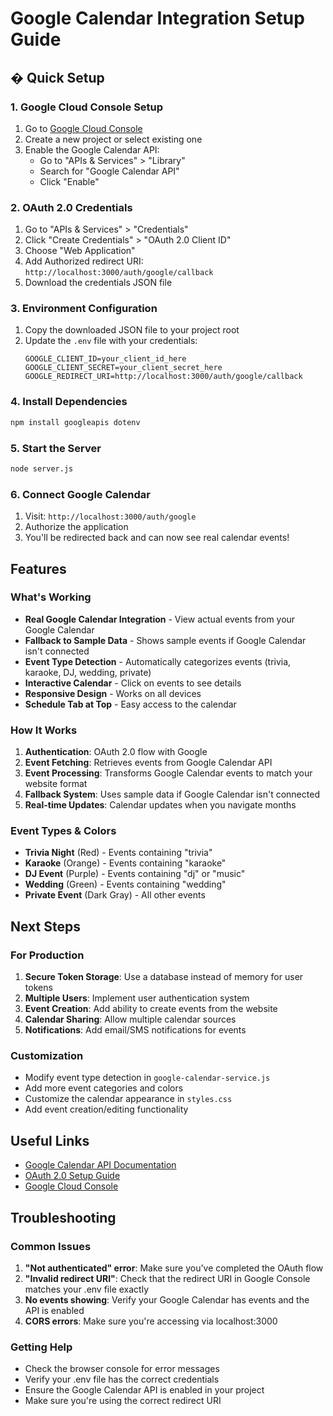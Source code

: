 ﻿# Google Calendar Integration Setup Guide

## � Quick Setup

### 1. Google Cloud Console Setup
1. Go to [Google Cloud Console](https://console.cloud.google.com/)
2. Create a new project or select existing one
3. Enable the Google Calendar API:
   - Go to "APIs & Services" > "Library"
   - Search for "Google Calendar API"
   - Click "Enable"

### 2. OAuth 2.0 Credentials
1. Go to "APIs & Services" > "Credentials"
2. Click "Create Credentials" > "OAuth 2.0 Client ID"
3. Choose "Web Application"
4. Add Authorized redirect URI: `http://localhost:3000/auth/google/callback`
5. Download the credentials JSON file

### 3. Environment Configuration
1. Copy the downloaded JSON file to your project root
2. Update the `.env` file with your credentials:
   ```
   GOOGLE_CLIENT_ID=your_client_id_here
   GOOGLE_CLIENT_SECRET=your_client_secret_here
   GOOGLE_REDIRECT_URI=http://localhost:3000/auth/google/callback
   ```

### 4. Install Dependencies
```bash
npm install googleapis dotenv
```

### 5. Start the Server
```bash
node server.js
```

### 6. Connect Google Calendar
1. Visit: `http://localhost:3000/auth/google`
2. Authorize the application
3. You'll be redirected back and can now see real calendar events!

##  Features

###  What's Working
- **Real Google Calendar Integration** - View actual events from your Google Calendar
- **Fallback to Sample Data** - Shows sample events if Google Calendar isn't connected
- **Event Type Detection** - Automatically categorizes events (trivia, karaoke, DJ, wedding, private)
- **Interactive Calendar** - Click on events to see details
- **Responsive Design** - Works on all devices
- **Schedule Tab at Top** - Easy access to the calendar

###  How It Works
1. **Authentication**: OAuth 2.0 flow with Google
2. **Event Fetching**: Retrieves events from Google Calendar API
3. **Event Processing**: Transforms Google Calendar events to match your website format
4. **Fallback System**: Uses sample data if Google Calendar isn't connected
5. **Real-time Updates**: Calendar updates when you navigate months

###  Event Types & Colors
- **Trivia Night** (Red) - Events containing "trivia"
- **Karaoke** (Orange) - Events containing "karaoke"  
- **DJ Event** (Purple) - Events containing "dj" or "music"
- **Wedding** (Green) - Events containing "wedding"
- **Private Event** (Dark Gray) - All other events

##  Next Steps

### For Production
1. **Secure Token Storage**: Use a database instead of memory for user tokens
2. **Multiple Users**: Implement user authentication system
3. **Event Creation**: Add ability to create events from the website
4. **Calendar Sharing**: Allow multiple calendar sources
5. **Notifications**: Add email/SMS notifications for events

### Customization
- Modify event type detection in `google-calendar-service.js`
- Add more event categories and colors
- Customize the calendar appearance in `styles.css`
- Add event creation/editing functionality

##  Useful Links
- [Google Calendar API Documentation](https://developers.google.com/calendar/api)
- [OAuth 2.0 Setup Guide](https://developers.google.com/identity/protocols/oauth2)
- [Google Cloud Console](https://console.cloud.google.com/)

##  Troubleshooting

### Common Issues
1. **"Not authenticated" error**: Make sure you've completed the OAuth flow
2. **"Invalid redirect URI"**: Check that the redirect URI in Google Console matches your .env file exactly
3. **No events showing**: Verify your Google Calendar has events and the API is enabled
4. **CORS errors**: Make sure you're accessing via localhost:3000

### Getting Help
- Check the browser console for error messages
- Verify your .env file has the correct credentials
- Ensure the Google Calendar API is enabled in your project
- Make sure you're using the correct redirect URI
